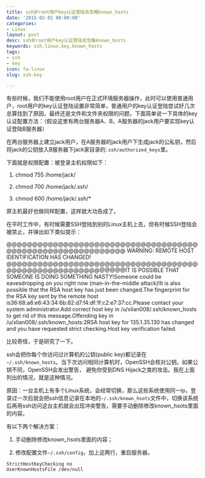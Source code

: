```yaml
---
title: ssh非root用户key认证登陆及忽略known_hosts
date: '2015-02-02 00:00:00'
categories:
- Linux
layout: post
desc: ssh非root用户key认证登陆及忽略known_hosts
keywords: ssh,linux,key,known_hosts
tags:
- ssh
- key
icon: fa-linux
slug: ssh-key

---
```

有些时候，我们不能使用root用户在正式环境服务器操作，此时可以使用普通用户，root用户的key认证登陆设置非常简单，普通用户的key认证登陆尝试好几次总算找到了原因，最终还是文件和文件夹权限的问题，下面简单说一下具体的key认证配置方法：（假设这里有两台服务器A、B，A服务器的jack用户要实现key认证登陆B服务器）

在两台服务器上建立jack用户，在A服务器的jack用户下生成jack的公私钥，然后将jack的公钥放入B服务器下jack家目录的`.ssh/authorized_keys`里。

下面就是权限配置：被登录主机权限如下：

1. chmod 755 /home/jack/

2. chmod 700 /home/jack/.ssh/

3. chmod 600 /home/jack/.ssh/*

原主机最好也做同样配置，这样就大功告成了。

在平时工作中，有时候需要SSH登陆到别的Linux主机上去，但有时候SSH登陆会被禁止，并弹出如下类似提示：

@@@@@@@@@@@@@@@@@@@@@@@@@@@@@@@@@@@@@@@@@@@@@@@@@@@@@@@@@@@@ WARNING: REMOTE HOST IDENTIFICATION HAS CHANGED! @@@@@@@@@@@@@@@@@@@@@@@@@@@@@@@@@@@@@@@@@@@@@@@@@@@@@@@@@@@@IT IS POSSIBLE THAT SOMEONE IS DOING SOMETHING NASTY!Someone could be eavesdropping on you right now (man-in-the-middle attack)!It is also possible that the RSA host key has just been changed.The fingerprint for the RSA key sent by the remote host is36:68:a6:e6:43:34:6b:82:d7:f4:df:1f:c2:e7:37:cc.Please contact your system administrator.Add correct host key in /u/xlian008/.ssh/known_hosts to get rid of this message.Offending key in /u/xlian008/.ssh/known_hosts:2RSA host key for 135.1.35.130 has changed and you have requested strict checking.Host key verification failed.

比较奇怪，于是研究了一下。

ssh会把你每个你访问过计算机的公钥(public key)都记录在`~/.ssh/known_hosts`。当下次访问相同计算机时，OpenSSH会核对公钥。如果公钥不同，OpenSSH会发出警告， 避免你受到DNS Hijack之类的攻击。我在上面列出的情况，就是这种情况。

原因：一台主机上有多个Linux系统，会经常切换，那么这些系统使用同一ip，登录过一次后就会把ssh信息记录在本地的`~/.ssh/known_hsots`文件中，切换该系统后再用ssh访问这台主机就会出现冲突警告，需要手动删除修改known_hsots里面的内容。

有以下两个解决方案：

1. 手动删除修改known_hsots里面的内容；

2. 修改配置文件`~/.ssh/config`，加上这两行，重启服务器。

```
StrictHostKeyChecking no
UserKnownHostsFile /dev/null
```
